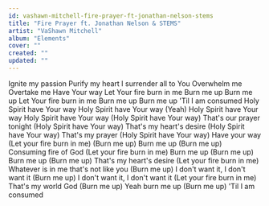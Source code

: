 ```yaml
---
id: vashawn-mitchell-fire-prayer-ft-jonathan-nelson-stems
title: "Fire Prayer ft. Jonathan Nelson & STEMS"
artist: "VaShawn Mitchell"
album: "Elements"
cover: ""
created: ""
updated: ""
---
```


Ignite my passion
Purify my heart
I surrender all to You
Overwhelm me
Overtake me
Have Your way
Let Your fire burn in me
Burn me up
Burn me up
Let Your fire burn in me
Burn me up
Burn me up
'Til I am consumed
Holy Spirit have Your way
Holy Spirit have Your way (Yeah)
Holy Spirit have Your way
Holy Spirit have Your way
(Holy Spirit have Your way)
That's our prayer tonight (Holy Spirit have Your way)
That's my heart's desire (Holy Spirit have Your way)
That's my prayer (Holy Spirit have Your way)
Have your way
(Let your fire burn in me)
(Burn me up) Burn me up
(Burn me up) Consuming fire of God
(Let your fire burn in me) Burn me up
(Burn me up) Burn me up
(Burn me up) That's my heart's desire
(Let your fire burn in me) Whatever is in me that's not like you
(Burn me up) I don't want it, I don't want it
(Burn me up) I don't want it, I don't want it
(Let your fire burn in me) That's my world God
(Burn me up) Yeah burn me up
(Burn me up)
'Til I am consumed